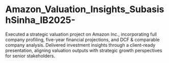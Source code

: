 # Amazon_Valuation_Insights_SubasishSinha_IB2025-
Executed a strategic valuation project on Amazon Inc., incorporating full company profiling, five-year financial projections, and DCF &amp; comparable company analysis. Delivered investment insights through a client-ready presentation, aligning valuation outputs with strategic growth perspectives for senior stakeholders.
